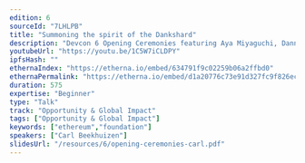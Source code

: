 ```yaml
---
edition: 6
sourceId: "7LHLPB"
title: "Summoning the spirit of the Dankshard"
description: "Devcon 6 Opening Ceremonies featuring Aya Miyaguchi, Danny Ryan, Tim Beiko, Carl Beekhuizen, Jonathan Mann, & Skylar Weaver."
youtubeUrl: "https://youtu.be/1C5W7iCLDPY"
ipfsHash: ""
ethernaIndex: "https://etherna.io/embed/634791f9c02259b06a2ffbd0"
ethernaPermalink: "https://etherna.io/embed/d1a20776c73e91d327fc9f826ec740f3ef8b58273a3c31a10ab69444b9cafc84"
duration: 575
expertise: "Beginner"
type: "Talk"
track: "Opportunity & Global Impact"
tags: ["Opportunity & Global Impact"]
keywords: ["ethereum","foundation"]
speakers: ["Carl Beekhuizen"]
slidesUrl: "/resources/6/opening-ceremonies-carl.pdf"
---
```

